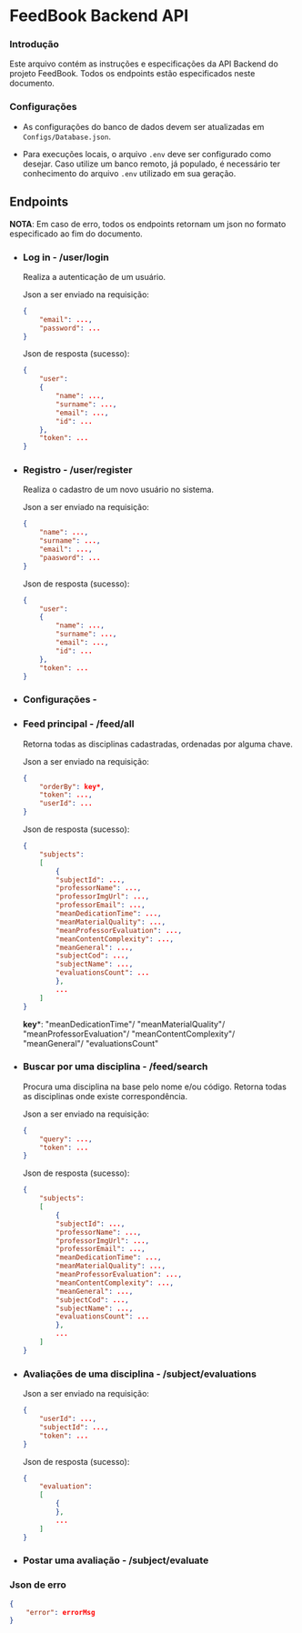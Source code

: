 # FeedBook Backend API

### Introdução

Este arquivo contém as instruções e especificações da API Backend do projeto FeedBook. Todos os endpoints estão especificados neste documento.

### Configurações

* As configurações do banco de dados devem ser atualizadas em `Configs/Database.json`.

* Para execuções locais, o arquivo `.env` deve ser configurado como desejar. Caso utilize um banco remoto, já populado, é necessário ter conhecimento do arquivo `.env` utilizado em sua geração.

## Endpoints
**NOTA**: Em caso de erro, todos os endpoints retornam um json no formato especificado ao fim do documento.

* ### **Log in** - /user/login
    Realiza a autenticação de um usuário. 

    Json a ser enviado na requisição:
    ```json
    {
        "email": ...,
        "password": ...
    }
    ```

    Json de resposta (sucesso):
    ```json
    {
        "user": 
        {
            "name": ...,
            "surname": ...,
            "email": ...,
            "id": ...
        },
        "token": ...
    }
    ```

* ### **Registro** - /user/register
    Realiza o cadastro de um novo usuário no sistema.

    Json a ser enviado na requisição:
    ```json
    {
        "name": ...,
        "surname": ...,
        "email": ...,
        "paasword": ...
    }
    ```

    Json de resposta (sucesso):
    ```json
    {
        "user": 
        {
            "name": ...,
            "surname": ...,
            "email": ...,
            "id": ...
        },
        "token": ...
    }
    ```

* ### **Configurações** - 

* ### **Feed principal** - /feed/all
    Retorna todas as disciplinas cadastradas, ordenadas por alguma chave.


    Json a ser enviado na requisição:
    ```json
    {
        "orderBy": key*,
        "token": ...,
        "userId": ...
    }
    ```

    Json de resposta (sucesso):
    ```json
    {
        "subjects": 
        [
            {
            "subjectId": ...,
            "professorName": ...,
            "professorImgUrl": ...,
            "professorEmail": ...,
            "meanDedicationTime": ...,
            "meanMaterialQuality": ...,
            "meanProfessorEvaluation": ...,
            "meanContentComplexity": ...,
            "meanGeneral": ...,
            "subjectCod": ...,
            "subjectName": ...,
            "evaluationsCount": ...
            },
            ...
        ]
    }
    ```

    **key***: "meanDedicationTime"/ "meanMaterialQuality"/ "meanProfessorEvaluation"/ "meanContentComplexity"/ "meanGeneral"/ "evaluationsCount"

* ### **Buscar por uma disciplina** - /feed/search
    Procura uma disciplina na base pelo nome e/ou código. Retorna todas as disciplinas onde existe correspondência.

    Json a ser enviado na requisição:
    ```json
    {
        "query": ...,
        "token": ...
    }
    ```

    Json de resposta (sucesso):
    ```json
    {
        "subjects": 
        [
            {
            "subjectId": ...,
            "professorName": ...,
            "professorImgUrl": ...,
            "professorEmail": ...,
            "meanDedicationTime": ...,
            "meanMaterialQuality": ...,
            "meanProfessorEvaluation": ...,
            "meanContentComplexity": ...,
            "meanGeneral": ...,
            "subjectCod": ...,
            "subjectName": ...,
            "evaluationsCount": ...
            },
            ...
        ]
    }
    ```

* ### **Avaliações de uma disciplina** - /subject/evaluations

    Json a ser enviado na requisição:
    ```json
    {
        "userId": ...,
        "subjectId": ...,
        "token": ...
    }
    ```

    Json de resposta (sucesso):
    ```json
    {
        "evaluation": 
        [
            {
            },
            ...
        ]
    }
    ```


* ### **Postar uma avaliação** - /subject/evaluate

### **Json de erro**

```json
{
    "error": errorMsg
}
```